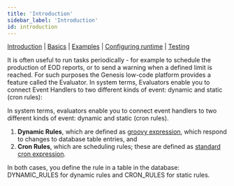 ```yaml
---
title: 'Introduction'
sidebar_label: 'Introduction'
id: introduction
---
```


[Introduction](/server-modules/evaluator/introduction) | [Basics](/server-modules/evaluator/basics) |   [Examples](/server-modules/evaluator/examples) | [Configuring runtime](/server-modules/evaluator/configuring-runtime) | [Testing](/server-modules/evaluator/testing)

It is often useful to run tasks periodically - for example to schedule the production of EOD reports, or to send a warning when a defined limit is reached. For such purposes the Genesis low-code platform provides a feature called the Evaluator. In system terms, Evaluators enable you to connect Event Handlers to two different kinds of event: dynamic and static (cron rules):

In system terms, evaluators enable you to connect event handlers to two different kinds of event: dynamic and static (cron rules).

1. **Dynamic Rules**, which are defined as [groovy expression](https://groovy-lang.org/syntax.html), which respond to changes to database table entries, and
2. **Cron Rules**, which are scheduling rules; these are defined as [standard cron expression](https://en.wikipedia.org/wiki/Cron#CRON_expression).

In both cases, you define the rule in a table in the database: DYNAMIC_RULES for dynamic rules and CRON_RULES for static rules. 
